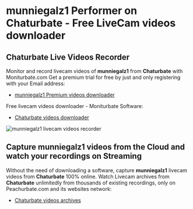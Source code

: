 # munniegalz1 Performer on Chaturbate - Free LiveCam videos downloader

## Chaturbate Live Videos Recorder

Monitor and record livecam videos of **munniegalz1** from **Chaturbate** with Moniturbate.com
Get a premium trial for free by just and only registering with your Email address:
* [munniegalz1 Premium videos downloader](https://moniturbate.com/request-demo-licence-key.html)

Free livecam videos downloader - Moniturbate Software:
* [Chaturbate videos downloader](https://moniturbate.com/moniturbate-download-software.html)

![munniegalz1 livecam videos recorder](https://peachurnet.com/templates/moniturbate-software.png)


## Capture munniegalz1 videos from the Cloud and watch your recordings on Streaming

Without the need of downloading a software, capture **munniegalz1** livecam videos from **Chaturbate** 100% online.
Watch Livecam archives from **Chaturbate** unlimitedly from thousands of existing recordings, only on Peachurbate.com and its websites network:
* [Chaturbate videos archives](https://peachurnet.com/)